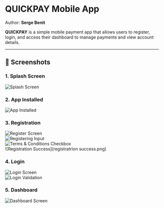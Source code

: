 # QUICKPAY Mobile App  
Author: **Serge Benit**

**QUICKPAY** is a simple mobile payment app that allows users to register, login, and access their dashboard to manage payments and view account details.

---

## 📱 Screenshots

### 1. Splash Screen  
![Splash Screen](SplashScreen.png)

### 2. App Installed  
![App Installed](appInstalled.png)

### 3. Registration  
![Register Screen](RegisterScreen.png)  
![Registering Input](registeringInput.png)  
![Terms & Conditions Checkbox](terms&conditioncheckbox.png)  
![Registration Success](registratrion success.png)

### 4. Login  
![Login Screen](LoginScreen.png)  
![Login Validation](loginValidation.png)

### 5. Dashboard  
![Dashboard Screen](DashboardScreen.png)
